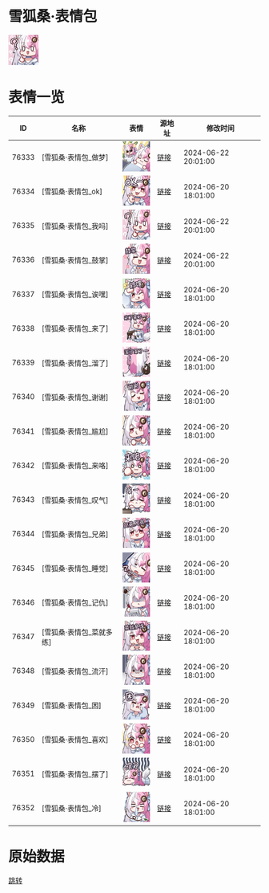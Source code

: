 # 雪狐桑·表情包

<img src="./cover.png" height="60" alt="cover" />

# 表情一览

|ID|名称|表情|源地址|修改时间|
|----|----|----|----|----|
|76333|[雪狐桑·表情包_做梦]|<img src="./pic/076333_%5B雪狐桑·表情包_做梦%5D.png" height="60" alt="做梦"/>|[链接](https://i0.hdslb.com/bfs/garb/f05dc392a41194b2cf8350293c461a25086351cc.png)|2024-06-22 20:01:00|
|76334|[雪狐桑·表情包_ok]|<img src="./pic/076334_%5B雪狐桑·表情包_ok%5D.png" height="60" alt="ok"/>|[链接](https://i0.hdslb.com/bfs/garb/0c72a8d330ed74b245996e56e115fc84b35f4ef0.png)|2024-06-20 18:01:00|
|76335|[雪狐桑·表情包_我吗]|<img src="./pic/076335_%5B雪狐桑·表情包_我吗%5D.png" height="60" alt="我吗"/>|[链接](https://i0.hdslb.com/bfs/garb/445c611fc64151e280e327cbe0a85345514057e7.png)|2024-06-22 20:01:00|
|76336|[雪狐桑·表情包_鼓掌]|<img src="./pic/076336_%5B雪狐桑·表情包_鼓掌%5D.png" height="60" alt="鼓掌"/>|[链接](https://i0.hdslb.com/bfs/garb/a8c4562e2f9252ac0ec23553c3bc1c0ea740c318.png)|2024-06-22 20:01:00|
|76337|[雪狐桑·表情包_诶嘿]|<img src="./pic/076337_%5B雪狐桑·表情包_诶嘿%5D.png" height="60" alt="诶嘿"/>|[链接](https://i0.hdslb.com/bfs/garb/833dda20fc24235feaa2d168e983db559f8454d2.png)|2024-06-20 18:01:00|
|76338|[雪狐桑·表情包_来了]|<img src="./pic/076338_%5B雪狐桑·表情包_来了%5D.png" height="60" alt="来了"/>|[链接](https://i0.hdslb.com/bfs/garb/a3a9307240a40c4c5811c125ea9ee68f936e78fc.png)|2024-06-20 18:01:00|
|76339|[雪狐桑·表情包_溜了]|<img src="./pic/076339_%5B雪狐桑·表情包_溜了%5D.png" height="60" alt="溜了"/>|[链接](https://i0.hdslb.com/bfs/garb/a31eabbcfd0bf948d38416d5c196f53d48e52a1f.png)|2024-06-20 18:01:00|
|76340|[雪狐桑·表情包_谢谢]|<img src="./pic/076340_%5B雪狐桑·表情包_谢谢%5D.png" height="60" alt="谢谢"/>|[链接](https://i0.hdslb.com/bfs/garb/2e03cacfc233a085d4936dc54b43d414b1881073.png)|2024-06-20 18:01:00|
|76341|[雪狐桑·表情包_尴尬]|<img src="./pic/076341_%5B雪狐桑·表情包_尴尬%5D.png" height="60" alt="尴尬"/>|[链接](https://i0.hdslb.com/bfs/garb/452ed2bb41c690415e3491c3648bc308a85e44c3.png)|2024-06-20 18:01:00|
|76342|[雪狐桑·表情包_来咯]|<img src="./pic/076342_%5B雪狐桑·表情包_来咯%5D.png" height="60" alt="来咯"/>|[链接](https://i0.hdslb.com/bfs/garb/1921b4d331a39e648d6d18794a0bb841021f8adb.png)|2024-06-20 18:01:00|
|76343|[雪狐桑·表情包_叹气]|<img src="./pic/076343_%5B雪狐桑·表情包_叹气%5D.png" height="60" alt="叹气"/>|[链接](https://i0.hdslb.com/bfs/garb/3ac22bbac9be494bbc8924211fa8ce70e58803ec.png)|2024-06-20 18:01:00|
|76344|[雪狐桑·表情包_兄弟]|<img src="./pic/076344_%5B雪狐桑·表情包_兄弟%5D.png" height="60" alt="兄弟"/>|[链接](https://i0.hdslb.com/bfs/garb/6e122f7edf8fbe9bc218fc79265cb59e9c3d7d6b.png)|2024-06-20 18:01:00|
|76345|[雪狐桑·表情包_睡觉]|<img src="./pic/076345_%5B雪狐桑·表情包_睡觉%5D.png" height="60" alt="睡觉"/>|[链接](https://i0.hdslb.com/bfs/garb/e0250259c2b6b8bdf941ee8ac01529fd5e8ded4e.png)|2024-06-20 18:01:00|
|76346|[雪狐桑·表情包_记仇]|<img src="./pic/076346_%5B雪狐桑·表情包_记仇%5D.png" height="60" alt="记仇"/>|[链接](https://i0.hdslb.com/bfs/garb/dd90e6bba2911dcd35e41b85a8f0b86b85b3e267.png)|2024-06-20 18:01:00|
|76347|[雪狐桑·表情包_菜就多练]|<img src="./pic/076347_%5B雪狐桑·表情包_菜就多练%5D.png" height="60" alt="菜就多练"/>|[链接](https://i0.hdslb.com/bfs/garb/5740f9e2cd4ed98bdd006a398ad3da2829cba6b9.png)|2024-06-20 18:01:00|
|76348|[雪狐桑·表情包_流汗]|<img src="./pic/076348_%5B雪狐桑·表情包_流汗%5D.png" height="60" alt="流汗"/>|[链接](https://i0.hdslb.com/bfs/garb/fbc1f180dc7b264aa5a98f6e631fb630676827ba.png)|2024-06-20 18:01:00|
|76349|[雪狐桑·表情包_困]|<img src="./pic/076349_%5B雪狐桑·表情包_困%5D.png" height="60" alt="困"/>|[链接](https://i0.hdslb.com/bfs/garb/1281af3ca7099cc2799acfbbedf5466f203a386f.png)|2024-06-20 18:01:00|
|76350|[雪狐桑·表情包_喜欢]|<img src="./pic/076350_%5B雪狐桑·表情包_喜欢%5D.png" height="60" alt="喜欢"/>|[链接](https://i0.hdslb.com/bfs/garb/457066997f845159d9a81e92e6bd6518666574a5.png)|2024-06-20 18:01:00|
|76351|[雪狐桑·表情包_摆了]|<img src="./pic/076351_%5B雪狐桑·表情包_摆了%5D.png" height="60" alt="摆了"/>|[链接](https://i0.hdslb.com/bfs/garb/c3e7c3a400c65ed073757b868198790f094f703e.png)|2024-06-20 18:01:00|
|76352|[雪狐桑·表情包_冷]|<img src="./pic/076352_%5B雪狐桑·表情包_冷%5D.png" height="60" alt="冷"/>|[链接](https://i0.hdslb.com/bfs/garb/04d6fc7a6d74e7af5b47d9a3119692c16e026747.png)|2024-06-20 18:01:00|

# 原始数据

[跳转](./raw.json)

